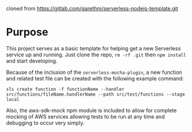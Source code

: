 cloned from https://gitlab.com/garethm/serverless-nodejs-template.git
# Purpose

This project serves as a basic template for helping get a new Serverless service
up and running. Just clone the repo, `rm -rf .git` then `npm install` and start 
developing.

Because of the inclusion of the `serverless-mocha-plugin`, a new function and
related test file can be created with the following example command:

`sls create function -f functionName --handler src/functions/fileName.handlerName --path src/test/functions --stage local`

Also, the aws-sdk-mock npm module is included to allow for complete mocking of 
AWS services allowing tests to be run at any time and debugging to occur very 
simply.
